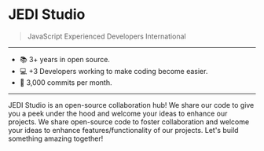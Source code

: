 # JEDI Studio
> JavaScript Experienced Developers International


---
* :books: 3+ years in open source.
* :computer: +3 Developers working to make coding become easier.
* :office: 3,000 commits per month.
---

JEDI Studio is an open-source collaboration hub! We share our code to give you a peek under the hood and welcome your ideas to enhance our projects. We share open-source code to foster collaboration and welcome your ideas to enhance features/functionality of our projects. Let's build something amazing together!
